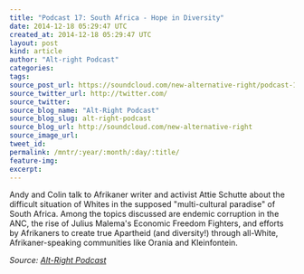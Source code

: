 ```yaml
---
title: "Podcast 17: South Africa - Hope in Diversity"
date: 2014-12-18 05:29:47 UTC
created_at: 2014-12-18 05:29:47 UTC
layout: post
kind: article
author: "Alt-right Podcast"
categories: 
tags: 
source_post_url: https://soundcloud.com/new-alternative-right/podcast-17-south-africa-hope-in-diversity
source_twitter_url: http://twitter.com/
source_twitter: 
source_blog_name: "Alt-Right Podcast"
source_blog_slug: alt-right-podcast
source_blog_url: http://soundcloud.com/new-alternative-right
source_image_url: 
tweet_id:
permalink: /mntr/:year/:month/:day/:title/
feature-img: 
excerpt:
---
```

Andy and Colin talk to Afrikaner writer and activist Attie Schutte about the difficult situation of Whites in the supposed "multi-cultural paradise" of South Africa. Among the topics discussed are endemic corruption in the ANC, the rise of Julius Malema's Economic Freedom Fighters, and efforts by Afrikaners to create true Apartheid (and diversity!) through all-White, Afrikaner-speaking communities like Orania and Kleinfontein.<div class="">
    <i>Source: <a href="http://soundcloud.com/new-alternative-right">Alt-Right Podcast</a></i>
</div>
